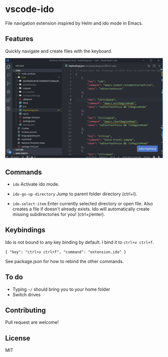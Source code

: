 # vscode-ido

File navigation extension inspired by Helm and ido mode in Emacs.

## Features

Quickly navigate and create files with the keyboard.

![Ido](public/ido.gif)

## Commands

- `ido`
Activate ido mode.

- `ido-go-up-directory`
Jump to parent folder directory (ctrl+l).

- `ido-select-item`
Enter currently selected directory or open file. Also creates a file if doesn't already exists. 
Ido will automatically create missing subdirectories for you! (ctrl+j/enter).

## Keybindings

Ido is not bound to any key binding by default. I bind it to `ctrl+x ctrl+f`.

```
{ "key": "ctrl+x ctrl+f", "command": "extension.ido" }
```

See package.json for how to rebind the other commands.

## To do

- Typing `~/` should bring you to your home folder
- Switch drives

## Contributing

Pull request are welcome!

## License

MIT
